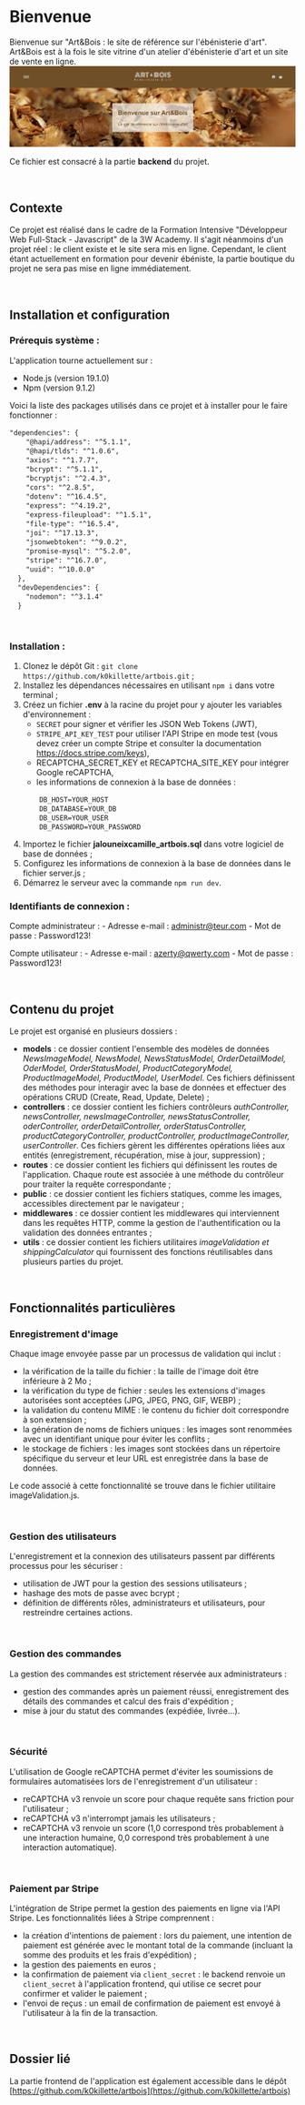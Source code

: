 # Bienvenue

Bienvenue sur "Art&Bois : le site de référence sur l'ébénisterie d'art". Art&Bois est à la fois le site vitrine d'un atelier d'ébénisterie d'art et un site de vente en ligne. 
<img src="./public/images/readme/home.png" alt="bannière de l'application web">

Ce fichier est consacré à la partie **backend** du projet.

<br/>

## Contexte 

Ce projet est réalisé dans le cadre de la Formation Intensive "Développeur Web Full-Stack - Javascript" de la 3W Academy.
Il s'agit néanmoins d'un projet réel : le client existe et le site sera mis en ligne. Cependant, le client étant actuellement en formation pour devenir ébéniste, la partie boutique du projet ne sera pas mise en ligne immédiatement.

<br/>

## Installation et configuration 

### Prérequis système :

L'application tourne actuellement sur :
- Node.js (version 19.1.0)
- Npm (version 9.1.2)

Voici la liste des packages utilisés dans ce projet et à installer pour le faire fonctionner : 
```
"dependencies": {
    "@hapi/address": "^5.1.1",
    "@hapi/tlds": "^1.0.6",
    "axios": "^1.7.7",
    "bcrypt": "^5.1.1",
    "bcryptjs": "^2.4.3",
    "cors": "^2.8.5",
    "dotenv": "^16.4.5",
    "express": "^4.19.2",
    "express-fileupload": "^1.5.1",
    "file-type": "^16.5.4",
    "joi": "^17.13.3",
    "jsonwebtoken": "^9.0.2",
    "promise-mysql": "^5.2.0",
    "stripe": "^16.7.0",
    "uuid": "^10.0.0"
  },
  "devDependencies": {
    "nodemon": "^3.1.4"
  }
```
<br/>

### Installation :

1. Clonez le dépôt Git : `git clone https://github.com/k0killette/artbois.git` ;
2. Installez les dépendances nécessaires en utilisant `npm i` dans votre terminal ;
3. Créez un fichier **.env** à la racine du projet pour y ajouter les variables d'environnement :
   - `SECRET` pour signer et vérifier les JSON Web Tokens (JWT),
   - `STRIPE_API_KEY_TEST` pour utiliser l'API Stripe en mode test (vous devez créer un compte Stripe et consulter la documentation https://docs.stripe.com/keys),
   - RECAPTCHA_SECRET_KEY et RECAPTCHA_SITE_KEY pour intégrer Google reCAPTCHA,
   - les informations de connexion à la base de données :
    ```    
        DB_HOST=YOUR_HOST
        DB_DATABASE=YOUR_DB
        DB_USER=YOUR_USER
        DB_PASSWORD=YOUR_PASSWORD
    ``` 
4. Importez le fichier **jalouneixcamille_artbois.sql** dans votre logiciel de base de données ;
5. Configurez les informations de connexion à la base de données dans le fichier server.js ;
6. Démarrez le serveur avec la commande `npm run dev`.

### Identifiants de connexion :
    
Compte administrateur :
    - Adresse e-mail : administr@teur.com
    - Mot de passe : Password123!
    
Compte utilisateur :
    - Adresse e-mail : azerty@qwerty.com
    - Mot de passe : Password123!

<br/>

## Contenu du projet

Le projet est organisé en plusieurs dossiers : 
- **models** : ce dossier contient l'ensemble des modèles de données *NewsImageModel, NewsModel, NewsStatusModel, OrderDetailModel, OderModel, OrderStatusModel, ProductCategoryModel, ProductImageModel, ProductModel, UserModel*. Ces fichiers définissent des méthodes pour interagir avec la base de données et effectuer des opérations CRUD (Create, Read, Update, Delete) ;
- **controllers** : ce dossier contient les fichiers contrôleurs *authController, newsController, newsImageController, newsStatusController, oderController, orderDetailController, orderStatusController, productCategoryController, productController, productImageController, userController*. Ces fichiers gèrent les différentes opérations liées aux entités (enregistrement, récupération, mise à jour, suppression) ;
- **routes** : ce dossier contient les fichiers qui définissent les routes de l'application. Chaque route est associée à une méthode du contrôleur pour traiter la requête correspondante ;
- **public** : ce dossier contient les fichiers statiques, comme les images, accessibles directement par le navigateur ;
- **middlewares** : ce dossier contient les middlewares qui interviennent dans les requêtes HTTP, comme la gestion de l'authentification ou la validation des données entrantes ;
- **utils** : ce dossier contient les fichiers utilitaires *imageValidation et shippingCalculator* qui fournissent des fonctions réutilisables dans plusieurs parties du projet.

<br/>

## Fonctionnalités particulières

### Enregistrement d'image

Chaque image envoyée passe par un processus de validation qui inclut :
- la vérification de la taille du fichier : la taille de l'image doit être inférieure à 2 Mo ;
- la vérification du type de fichier : seules les extensions d'images autorisées sont acceptées (JPG, JPEG, PNG, GIF, WEBP) ;
- la validation du contenu MIME : le contenu du fichier doit correspondre à son extension ;
- la génération de noms de fichiers uniques : les images sont renommées avec un identifiant unique pour éviter les conflits ;
- le stockage de fichiers : les images sont stockées dans un répertoire spécifique du serveur et leur URL est enregistrée dans la base de données.

Le code associé à cette fonctionnalité se trouve dans le fichier utilitaire imageValidation.js.

<br/>

### Gestion des utilisateurs

L'enregistrement et la connexion des utilisateurs passent par différents processus pour les sécuriser : 
- utilisation de JWT pour la gestion des sessions utilisateurs ;
- hashage des mots de passe avec bcrypt ;
- définition de différents rôles, administrateurs et utilisateurs, pour restreindre certaines actions.

<br/>

### Gestion des commandes

La gestion des commandes est strictement réservée aux administrateurs : 
- gestion des commandes après un paiement réussi, enregistrement des détails des commandes et calcul des frais d'expédition ;
- mise à jour du statut des commandes (expédiée, livrée...).

<br/>

### Sécurité

L'utilisation de Google reCAPTCHA permet d'éviter les soumissions de formulaires automatisées lors de l'enregistrement d'un utilisateur : 
- reCAPTCHA v3 renvoie un score pour chaque requête sans friction pour l'utilisateur ;
- reCAPTCHA v3 n'interrompt jamais les utilisateurs ;
- reCAPTCHA v3 renvoie un score (1,0 correspond très probablement à une interaction humaine, 0,0 correspond très probablement à une interaction automatique).

<br/>

### Paiement par Stripe

L'intégration de Stripe permet la gestion des paiements en ligne via l'API Stripe. Les fonctionnalités liées à Stripe comprennent :
- la création d'intentions de paiement : lors du paiement, une intention de paiement est générée avec le montant total de la commande (incluant la somme des produits et les frais d'expédition) ;
- la gestion des paiements en euros ;
- la confirmation de paiement via `client_secret` : le backend renvoie un `client_secret` à l'application frontend, qui utilise ce secret pour confirmer et valider le paiement ;
- l'envoi de reçus : un email de confirmation de paiement est envoyé à l'utilisateur à la fin de la transaction.

<br/>

## Dossier lié 

La partie frontend de l'application est également accessible dans le dépôt  [https://github.com/k0killette/artbois](https://github.com/k0killette/artbois)